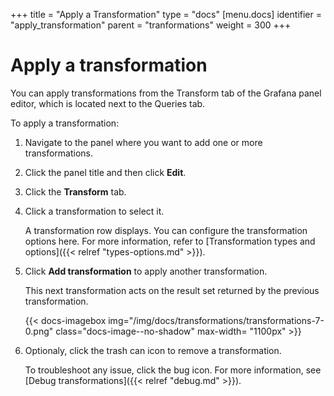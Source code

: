 +++
title = "Apply a Transformation"
type = "docs"
[menu.docs]
identifier = "apply_transformation"
parent = "tranformations"
weight = 300
+++


# Apply a transformation

You can apply transformations from the Transform tab of the Grafana panel editor, which is located next to the Queries tab.

To apply a transformation:

1. Navigate to the panel where you want to add one or more transformations.
1. Click the panel title and then click **Edit**.
1. Click the **Transform** tab.
1. Click a transformation to select it.

   A transformation row displays. You can configure the transformation options here. For more information, refer to [Transformation types and options]({{< relref "types-options.md" >}}).

2. Click **Add transformation** to apply another transformation.

   This next transformation acts on the result set returned by the previous transformation.

   {{< docs-imagebox img="/img/docs/transformations/transformations-7-0.png" class="docs-image--no-shadow" max-width= "1100px" >}}

3. Optionaly, click the trash can icon to remove a transformation.

   To troubleshoot any issue, click the bug icon. For more information, see [Debug  transformations]({{< relref "debug.md" >}}).